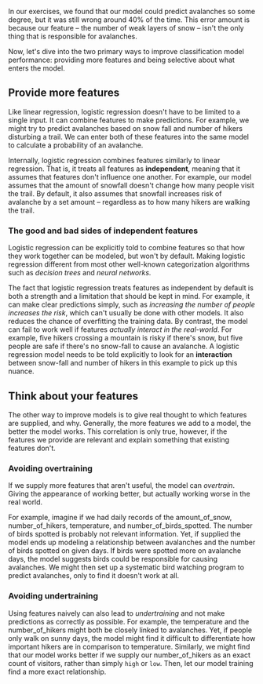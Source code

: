 In our exercises, we found that our model could predict avalanches so some degree, but it was still wrong around 40% of the time. This error amount is because our feature – the number of weak layers of snow – isn't the only thing that is responsible for avalanches.

Now, let's dive into the two primary ways to improve classification model performance: providing more features and being selective about what enters the model.

## Provide more features

Like linear regression, logistic regression doesn't have to be limited to a single input. It can combine features to make predictions. For example, we might try to predict avalanches based on snow fall and number of hikers disturbing a trail. We can enter both of these features into the same model to calculate a probability of an avalanche.

Internally, logistic regression combines features similarly to linear regression. That is, it treats all features as **independent**, meaning that it assumes that features don't influence one another. For example, our model assumes that the amount of snowfall doesn't change how many people visit the trail. By default, it also assumes that snowfall increases risk of avalanche by a set amount – regardless as to how many hikers are walking the trail.

### The good and bad sides of independent features

Logistic regression can be explicitly told to combine features so that how they work together can be modeled, but won't by default. Making logistic regression different from most other well-known categorization algorithms such as _decision trees_ and _neural networks._

The fact that logistic regression treats features as independent by default is both a strength and a limitation that should be kept in mind. For example, it can make clear predictions simply, such as *increasing the number of people increases the risk*, which can't usually be done with other models. It also reduces the chance of overfitting the training data. By contrast, the model can fail to work well if features _actually interact in the real-world_. For example, five hikers crossing a mountain is risky if there's snow, but five people are safe if there's no snow-fall to cause an avalanche. A logistic regression model needs to be told explicitly to look for an **interaction** between snow-fall and number of hikers in this example to pick up this nuance.

## Think about your features

The other way to improve models is to give real thought to which features are supplied, and why. Generally, the more features we add to a model, the better the model works. This correlation is only true, however, if the features we provide are relevant and explain something that existing features don't.

### Avoiding overtraining

If we supply more features that aren't useful, the model can _overtrain_. Giving the appearance of working better, but actually working worse in the real world.

For example, imagine if we had daily records of the amount_of_snow, number_of_hikers, temperature, and number_of_birds_spotted. The number of birds spotted is probably not relevant information. Yet, if supplied the model ends up modeling a relationship between avalanches and the number of birds spotted on given days. If birds were spotted more on avalanche days, the model suggests birds could be responsible for causing avalanches. We might then set up a systematic bird watching program to predict avalanches, only to find it doesn't work at all.

### Avoiding undertraining

Using features naively can also lead to _undertraining_ and not make predictions as correctly as possible. For example, the temperature and the number_of_hikers might both be closely linked to avalanches. Yet, if people only walk on sunny days, the model might find it difficult to differentiate how important hikers are in comparison to temperature. Similarly, we might find that our model works better if we supply our number_of_hikers as an exact count of visitors, rather than simply `high` or `low`. Then, let our model training find a more exact relationship.